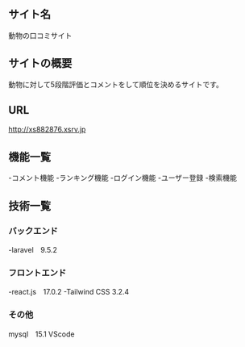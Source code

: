 ## サイト名
動物の口コミサイト　

## サイトの概要
動物に対して5段階評価とコメントをして順位を決めるサイトです。

## URL
http://xs882876.xsrv.jp

## 機能一覧
-コメント機能
-ランキング機能
-ログイン機能
-ユーザー登録
-検索機能

## 技術一覧
### バックエンド
-laravel　9.5.2

### フロントエンド
-react.js　17.0.2
-Tailwind CSS  3.2.4

### その他
mysql　15.1
VScode
